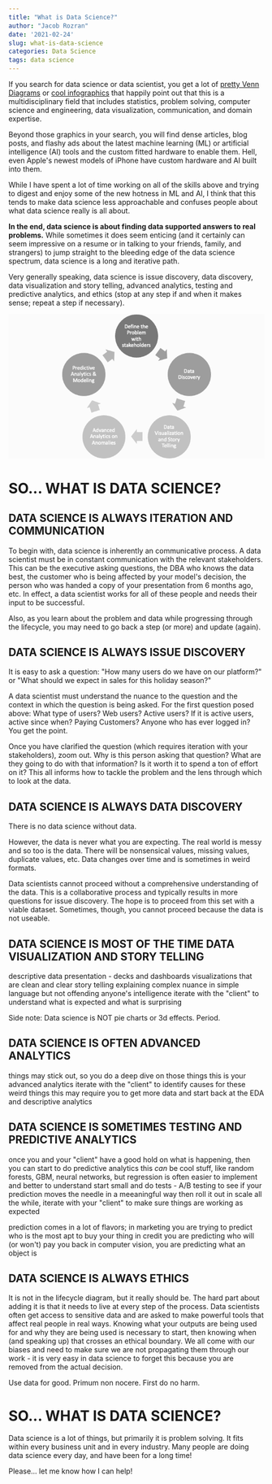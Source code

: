```yaml
---
title: "What is Data Science?"
author: "Jacob Rozran"
date: '2021-02-24'
slug: what-is-data-science
categories: Data Science
tags: data science
---
```


If you search for data science or data scientist, you get a lot of 
[pretty Venn Diagrams](https://www.google.com/search?q=data+science+venn+diagram)
or [cool infographics](https://www.google.com/search?q=modern+data+scientist) 
that happily point out that this is a multidisciplinary field that includes 
statistics, problem solving, computer science and engineering, data 
visualization, communication, and domain expertise.  

Beyond those graphics in your search, you will find dense articles, blog posts, 
and flashy ads about the latest machine learning (ML) or artificial 
intelligence (AI) tools and the custom fitted hardware to enable them. Hell, even 
Apple's newest models of iPhone have custom hardware and AI built into them. 

While I have spent a lot of time working on all of the skills above and trying 
to digest and enjoy some of the new hotness in ML and AI, I think that this 
tends to make data science less approachable and confuses people about what data 
science really is all about.

**In the end, data science is about finding data supported answers to real problems.** 
While sometimes it does seem enticing (and it certainly can seem 
impressive on a resume or in talking to your friends, family, and strangers) 
to jump straight to the bleeding edge of the data science spectrum, 
data science is a long and iterative path. 

Very generally speaking, data science is issue discovery, data discovery, data 
visualization and story telling, advanced analytics, testing and predictive 
analytics, and ethics (stop at any step if and when it makes sense; repeat a 
step if necessary).

<p align="center">

![Data Science Lifecycle](ds_lifecycle.png)

</p>

# SO... WHAT IS DATA SCIENCE? 

## DATA SCIENCE IS ALWAYS ITERATION AND COMMUNICATION

To begin with, data science is 
inherently an communicative process. A data scientist must be in constant 
communication with the relevant stakeholders. This can be the executive asking 
questions, the DBA who knows the data best, the customer who is being affected 
by your model's decision, the person who was handed a copy of your presentation 
from 6 months ago, etc. In effect, a data scientist works for all of these 
people and needs their input to be successful. 

Also, as you learn about the problem and data while progressing through the 
lifecycle, you may need to go back a step (or more) and update (again). 

## DATA SCIENCE IS ALWAYS ISSUE DISCOVERY

It is easy to ask a question: "How many users do we have on our platform?" or 
"What should we expect in sales for this holiday season?" 

A data scientist must understand the nuance to the question and the context in 
which the question is being asked. For the first question posed above: What type 
of users? Web users? Active users? If it is active users, active since when? 
Paying Customers? Anyone who has ever logged in? You get the point. 

Once you have clarified the question (which requires iteration with your 
stakeholders), zoom out. Why is this person asking that question? What are they 
going to do with that information? Is it worth it to spend a ton of 
effort on it? This all informs how to tackle the problem and the lens through
which to look at the data. 

## DATA SCIENCE IS ALWAYS DATA DISCOVERY

There is no data science without data. 

However, the data is never what you are expecting. The real world is messy and 
so too is the data. There will be nonsensical values, missing values, duplicate 
values, etc. Data changes over time and is sometimes in weird formats. 

Data scientists cannot proceed without a comprehensive understanding of the 
data. This is a collaborative process and typically results in more questions 
for issue discovery. The hope is to proceed from this set with a viable dataset. 
Sometimes, though, you cannot proceed because the data is not useable. 

## DATA SCIENCE IS MOST OF THE TIME DATA VISUALIZATION AND STORY TELLING

descriptive
data presentation - decks and dashboards
visualizations that are clean and clear
story telling
explaining complex nuance in simple language but not offending anyone's intelligence
iterate with the "client" to understand what is expected and what is surprising

Side note: Data science is NOT pie charts or 3d effects. Period. 

## DATA SCIENCE IS OFTEN ADVANCED ANALYTICS

things may stick out, so you do a deep dive on those things
this is your advanced analytics
iterate with the "client" to identify causes for these weird things
this may require you to get more data and start back at the EDA and descriptive analytics

## DATA SCIENCE IS SOMETIMES TESTING AND PREDICTIVE ANALYTICS

once you and your "client" have a good hold on what is happening, then you can start to do predictive analytics
this _can_ be cool stuff, like random forests, GBM, neural networks, but regression is often easier to implement and better to understand
start small and do tests - A/B testing to see if your prediction moves the needle in a meeaningful way
then roll it out in scale
all the while, iterate with your "client" to make sure things are working as expected

prediction comes in a lot of flavors; in marketing you are trying to predict who is the most apt to buy your thing
in credit you are predicting who will (or won't) pay you back
in computer vision, you are predicting what an object is

## DATA SCIENCE IS ALWAYS ETHICS

It is not in the lifecycle diagram, but it really should be. The hard part about 
adding it is that it needs to live at every step of the process. Data scientists 
often get access to sensitive data and are asked to make powerful tools that 
affect real people in real ways. Knowing what your outputs are being used for 
and why they are being used is necessary to start, then knowing when (and 
speaking up) that crosses an ethical boundary. We all come with our biases and 
need to make sure we are not propagating them through our work - it is very easy 
in data science to forget this because you are removed from the actual decision.

Use data for good. Primum non nocere. First do no harm.

# SO... WHAT IS DATA SCIENCE? 

Data science is a lot of things, but primarily it is problem solving. It fits 
within every business unit and in every industry. Many people are doing data 
science every day, and have been for a long time! 

Please... let me know how I can help!